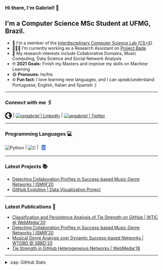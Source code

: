 ### Hi there, I'm Gabriel! 👋

## I'm a Computer Science MSc Student at UFMG, Brazil.
- 🏢 I'm a member of the [Interdisciplinary Computer Science Lab (CS+X)][CSX]
- 👨🏾‍💻 I’m currently working as a Research Assistant on [Project Bàde][bade]
- 🔎 My research interests include Collaborative Domains, Music Computing, Data Science and Social Network Analysis 
- 🤓 **2021 Goals:** Finish my Masters and improve my skills on Machine Learning
- 😄 **Pronouns:** he/his
- 🌐 **Fun fact:** I love learning new languages, and I can speak/understand Portuguese, English, Italian and Spanish :)

---

### Connect with me 🖇️

[<img align="center" alt="opgabriel.github.io" width="22px" src="https://raw.githubusercontent.com/iconic/open-iconic/master/svg/globe.svg" />][website]  | 
[<img align="center" alt="opgabriel | LinkedIn" width="22px" src="https://cdn.jsdelivr.net/npm/simple-icons@v3/icons/linkedin.svg" />][linkedin]  | 
[<img align="center" alt="opgabriel | Twitter" width="22px" src="https://cdn.jsdelivr.net/npm/simple-icons@3.6.0/icons/twitter.svg" />][twitter]

---

### Programming Languages 💻


<img align="center" alt="Python" width="26px" src="https://upload.wikimedia.org/wikipedia/commons/c/c3/Python-logo-notext.svg"/> | 
<img align="center" alt="C" width="26px" src="https://upload.wikimedia.org/wikipedia/commons/thumb/1/18/ISO_C%2B%2B_Logo.svg/612px-ISO_C%2B%2B_Logo.svg.png"/> | 
<img align="center" alt="SQL" width="26px" src="https://raw.githubusercontent.com/github/explore/80688e429a7d4ef2fca1e82350fe8e3517d3494d/topics/sql/sql.png" />

---

### Latest Projects 📚

- [Detecting Collaboration Profiles in Success-based Music Genre Networks | ISMIR'20](https://opgabriel.github.io/ISMIR2020)
- [GitHub Evolution | Data Visualization Project](https://guirangel17.github.io/ProjetoFinal-DataVisu/)

---

### Latest Publications 📝

- [Classification and Persistence Analysis of Tie Strength on GitHub | WTIC @ WebMedia'20](https://doi.org/10.5753/webmedia_estendido.2020.13059)
- [Detecting Collaboration Profiles in Success-based Music Genre Networks | ISMIR'20](https://opgabriel.github.io/ISMIR2020)
- [Musical Genre Analysis over Dynamic Success-based Networks | WTDBD @ SBBD'20](https://sbbd.org.br/2020/wp-content/uploads/sites/13/2020/09/209322-Musical-Genre-Analysis-Over-Dynamic.pdf)
- [Tie Strength in GitHub Heterogeneous Networks | WebMedia'18](http://doi.org/10.1145/3243082.3243101)

---

<details>
  <summary>:zap: GitHub Stats</summary>
  
  
  [![Gabriel's GitHub stats](https://github-readme-stats.vercel.app/api?username=opgabriel&count_private=true&show_icons=true&include_all_commits=true)](https://github.com/anuraghazra/github-readme-stats)
  
</details>

[website]: https://opgabriel.github.io/
[CSX]: http://www.labcsx.dcc.ufmg.br/
[bade]: https://homepages.dcc.ufmg.br/~mirella/projs/bade/
[twitter]: http://twitter.com/gpdoliveira
[linkedin]: http://linkedin.com/in/gabrielpdoliveira
